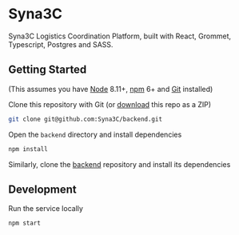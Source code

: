 # Syna3C

Syna3C Logistics Coordination Platform, built with React, Grommet, Typescript, Postgres and SASS.

## Getting Started

(This assumes you have [Node](https://nodejs.org) 8.11+, [npm](https://docs.npmjs.com/troubleshooting/try-the-latest-stable-version-of-npm) 6+ and [Git](https://git-scm.com/downloads) installed)

Clone this repository with Git (or [download](https://github.com/Syna3C/frontend/archive/master.zip) this repo as a ZIP)
```bash
git clone git@github.com:Syna3C/backend.git
```

Open the `backend` directory and install dependencies
```bash
npm install
```

Similarly, clone the [backend](https://github.com/Syna3C/backend) repository and install its dependencies

## Development

Run the service locally
```bash
npm start
```
